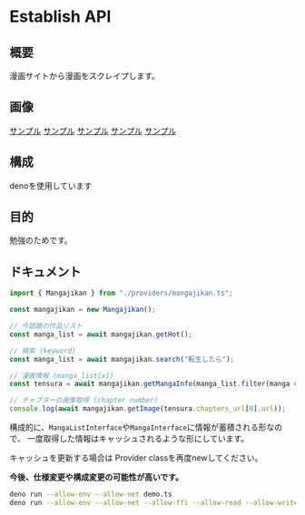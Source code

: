 # Establish API

## 概要
漫画サイトから漫画をスクレイプします。

## 画像

[サンプル](https://cdn.discordapp.com/attachments/1329080245399195744/1331453244093890632/024E077F-904E-4CB4-97D3-FD756705015E.png?ex=6791abf6&is=67905a76&hm=affa3ad6242b997ec755fae56d81cf7482593f38c463daf5c3721ec170bbb04e& "サンプル")
[サンプル](https://cdn.discordapp.com/attachments/1329080245399195744/1331453244542550067/5FB59C63-514B-4324-82A4-1B7493682725.png?ex=6791abf6&is=67905a76&hm=072558febae678ba8a4b215a9f25bbdd74bb36a323ea9ef035118e086f26046e& "サンプル")
[サンプル](https://cdn.discordapp.com/attachments/1329080245399195744/1331477394418307093/B8EF4C32-894C-45A5-A233-095B2D1350F9.png?ex=6791c274&is=679070f4&hm=5646996f1b6e8f4e4013a807d79494d753ece164d4227dd44f4bf119d56bbd82& "サンプル")
[サンプル](https://cdn.discordapp.com/attachments/1329080245399195744/1331477394799853708/10CAA6B5-84BE-4A36-ACF5-6618F86243AC.png?ex=6791c274&is=679070f4&hm=27f4d43e78e44cc346e2df674130d196c945a1326fed335dc7b302232fa30611& "サンプル")
[サンプル](https://cdn.discordapp.com/attachments/1329080245399195744/1331477395315888149/82DE395B-0E8C-42D9-8349-89CA0F24B5EA.png?ex=6791c274&is=679070f4&hm=e749a14830d167fe314c1310ec197f7eb9d995493e2a6231d9bef97ef1f7054f& "サンプル")

## 構成
denoを使用しています

## 目的
勉強のためです。

## ドキュメント

```ts
import { Mangajikan } from "./providers/mangajikan.ts";

const mangajikan = new Mangajikan();

// 今話題の作品リスト
const manga_list = await mangajikan.getHot();

// 検索 (keyword)
const manga_list = await mangajikan.search("転生したら");

// 漫画情報 (manga_list[x])
const tensura = await mangajikan.getMangaInfo(manga_list.filter(manga => manga.title === "転生したらスライムだった件")[0]);

// チャプターの画像取得 (chapter number)
console.log(await mangajikan.getImage(tensura.chapters_url[0].url));
```

構成的に、`MangaListInterface`や`MangaInterface`に情報が蓄積される形なので、
一度取得した情報はキャッシュされるような形にしています。

キャッシュを更新する場合は Provider classを再度newしてください。

**今後、仕様変更や構成変更の可能性が高いです。**

```bash
deno run --allow-env --allow-net demo.ts
deno run --allow-env --allow-net --allow-ffi --allow-read --allow-write --allow-run terminal.ts
```